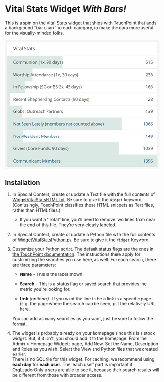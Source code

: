 # Vital Stats Widget *With Bars!*

This is a spin on the Vital Stats widget that ships with TouchPoint that adds a background "bar chart" to each category, to make the data more useful 
for the visually-minded folks. 

![Vital Stats Widget Screenshot](https://github.com/TenthPres/TouchPointScripts/blob/master/.documentation/vitalStats.png?raw=true)

## Installation
1.  In Special Content, create or update a Text file with the full contents of [WidgetVitalStatsHTML.txt](WidgetVitalStatsHTML.txt).  Be sure to give it 
the `Widget` keyword.  (Confusingly, TouchPoint classifies these HTML snippets as Text files, rather than HTML files.)

    - If you want a "Total" line, you'll need to remove two lines from near the end of this file.  They're very clearly labeled. 

1.  In Special Content, create or update a Python file with the full contents of [WidgetVitalStatsPython.py](WidgetVitalStatsPython.py).  Be sure to give it
the `Widget` Keyword.

1.  Customize your Python script.  The default status flags are the ones in 
[the TouchPoint documentation](https://docs.touchpointsoftware.com/CustomProgramming/HomepageWidgets/VitalStats.html).  The instructions there apply 
for customizing the searches you use here, as well.  For each search, there are three parameters:
    - **Name** - This is the label shown.

    - **Search** - This is a status flag or saved search that provides the metric you're looking for. 

    - **Link** *(optional)*- If you want the line to be a link to a specific page (e.g. the page where the search can be seen, put the relatively URL here.

    You can add as many searches as you want, just be sure to follow the format.

1.  The widget is probably already on your homepage since this is a stock widget.  But, if it isn't, you should add it to the homepage.  From the 
Admin > Homepage Widgets page, Add New.  Set the Name, Description and Roles as you wish.  Select the View and Python files that we created earlier.  
There is no SQL file for this widget. For caching, we recommend using **each day** for **each user**.  The 'each user' part is important if OrgLeaderOnly u
sers are able to see it, because their search results will be different from those with broader access.

